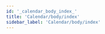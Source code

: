 ```yaml
---
id: '_calendar_body_index_'
title: 'Calendar/body/index'
sidebar_label: 'Calendar/body/index'
---
```


